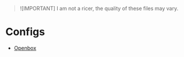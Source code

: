 > ![IMPORTANT]
> I am not a ricer, the quality of these files may vary.

# Configs
- [Openbox](https://github.com/Deltara3/Dentaku/tree/main)
